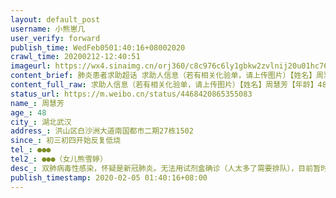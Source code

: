 ```yaml
---
layout: default_post
username: 小熊崽几
user_verify: forward
publish_time: WedFeb0501:40:16+08002020
crawl_time: 20200212-12:40:51
imageurl: https://wx4.sinaimg.cn/orj360/c8c976c6ly1gbkw2zvlnij20u01hc76k.jpg,https://wx1.sinaimg.cn/orj360/c8c976c6ly1gbkw304dbsj21hc0u0q5z.jpg,https://wx3.sinaimg.cn/orj360/c8c976c6ly1gbkw30f6orj21hc0u0ju3.jpg,https://wx4.sinaimg.cn/orj360/c8c976c6ly1gbkw30vdpbj21hc0u0dk3.jpg,https://wx2.sinaimg.cn/orj360/c8c976c6ly1gbkw317clij20u01hcdlf.jpg,https://wx4.sinaimg.cn/orj360/c8c976c6ly1gbkw31ss8cj20m80b4wfa.jpg
content_brief: 肺炎患者求助超话 求助人信息（若有相关化验单，请上传图片）【姓名】周慧芳【年龄】48【所在城市】湖北武汉【所在小区、社区】洪山区白沙洲大道南国都市二期27栋1502【患病时间】初三初四开始反复低烧【联系方式】●●●【其他紧急联系人】●●●（女儿熊雪婷）【病情描述】双 ...全文
content_full_raw: 求助人信息（若有相关化验单，请上传图片）【姓名】周慧芳【年龄】48【所在城市】湖北武汉【所在小区、社区】洪山区白沙洲大道南国都市二期27栋1502【患病时间】初三初四开始反复低烧【联系方式】●●●【其他紧急联系人】●●●（女儿熊雪婷）【病情描述】双肺病毒性感染，怀疑是新冠肺炎。无法用试剂盒确诊（人太多了需要排队），目前暂时居家隔离，社区集中隔离的地方也需要排队！在家反复低烧一周左右，偶尔38℃多，同时伴有浑身乏力、呼吸困难、食欲不振的症状。我妈妈年纪轻，没有其它疾病，不会有其它并发症，治愈几率非常非常大！希望能早点治疗我的妈妈，让她不会因为等等等等等，从轻微变成重症，甚至到无法挽救的地步！如果有朋友能提供隔离或者医院方面的帮助，我们全家感激不尽！！！2月3日检查并到七医院开了药，具体什么功效我也不清楚，但我妈妈依然反复发烧，呼吸越来越困难。同时她心里负担非常大，非常害怕！没什么信心我和我爸是密切接触者，已经开始伴有流鼻涕，轻微咳嗽，头晕等症状。我不想我刚大学毕业，妈妈就被那几个畜牲害死啊了我妈妈非常害怕，已经在交代后事了！！！求求各位好心人帮帮忙吧！！！拜托了！！！🙏🙏🙏#全国确诊新型肺炎病例##武汉肺炎##试剂盒检测时间缩短到1天#武汉
status_url: https://m.weibo.cn/status/4468420865355083
name_: 周慧芳
age_: 48
city_: 湖北武汉
address_: 洪山区白沙洲大道南国都市二期27栋1502
since_: 初三初四开始反复低烧
tel_: ●●●
tel2_: ●●●（女儿熊雪婷）
desc_: 双肺病毒性感染，怀疑是新冠肺炎。无法用试剂盒确诊（人太多了需要排队），目前暂时居家隔离，社区集中隔离的地方也需要排队！在家反复低烧一周左右，偶尔38℃多，同时伴有浑身乏力、呼吸困难、食欲不振的症状。我妈妈年纪轻，没有其它疾病，不会有其它并发症，治愈几率非常非常大！希望能早点治疗我的妈妈，让她不会因为等等等等等，从轻微变成重症，甚至到无法挽救的地步！如果有朋友能提供隔离或者医院方面的帮助，我们全家感激不尽！！！2月3日检查并到七医院开了药，具体什么功效我也不清楚，但我妈妈依然反复发烧，呼吸越来越困难。同时她心里负担非常大，非常害怕！没什么信心我和我爸是密切接触者，已经开始伴有流鼻涕，轻微咳嗽，头晕等症状。我不想我刚大学毕业，妈妈就被那几个畜牲害死啊了我妈妈非常害怕，已经在交代后事了！！！求求各位好心人帮帮忙吧！！！拜托了！！！🙏🙏🙏#全国确诊新型肺炎病例##武汉肺炎##试剂盒检测时间缩短到1天#武汉
publish_timestamp: 2020-02-05 01:40:16+08:00
---
```


